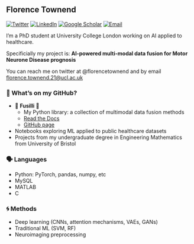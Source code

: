 <!-- Hello! I'm Florence Townend, a PhD student working on improving data fusion techniques for survival prediction of Motor Neuron Disease patients. My profile contains my python package Fusilli, coding projects from my undergraduate degree, and projects completed during my PhD.

Twitter: @florencetownend -->

## Florence Townend

[![Twitter](https://img.shields.io/badge/Twitter-1DA1F2?style=for-the-badge&logo=twitter&logoColor=white&style=flat)](https://twitter.com/florencetownend)
[![LinkedIn](https://img.shields.io/badge/LinkedIn-0077B5?style=for-the-badge&logo=linkedin&logoColor=white&style=flat)](https://www.linkedin.com/in/florence-t-67172811a/)
[![Google Scholar](https://img.shields.io/badge/Google%20Scholar-red?style=flat-square&logo=googlescholar&logoColor=white&style=flat)](https://scholar.google.com/citations?user=6yWi0jQAAAAJ&hl=en)
[![Email](https://img.shields.io/badge/Email-purple?style=flat-square&logo=microsoftoutlook&logoColor=white&style=flat)](florence.townend.21@ucl.ac.uk)


I’m a PhD student at University College London working on AI applied to healthcare.

Specificially my project is: **AI-powered multi-modal data fusion for Motor Neurone Disease prognosis**

You can reach me on twitter at @florencetownend and by email florence.townend.21@ucl.ac.uk


### 📓 What’s on my GitHub?
- 🌸 **Fusilli** 🌸
  - My Python library: a collection of multimodal data fusion methods
  - [Read the Docs](https://fusilli.readthedocs.io/en/latest/)
  - [GitHub page](https://www.github.com/florencejt/fusilli/)
- Notebooks exploring ML applied to public healthcare datasets
- Projects from my undergraduate degree in Engineering Mathematics from University of Bristol

### 🗣️ Languages
- Python: PyTorch, pandas, numpy, etc
- MySQL
- MATLAB
- C

### 🌀 Methods
- Deep learning (CNNs, attention mechanisms, VAEs, GANs)
- Traditional ML (SVM, RF)
- Neuroimaging preprocessing

